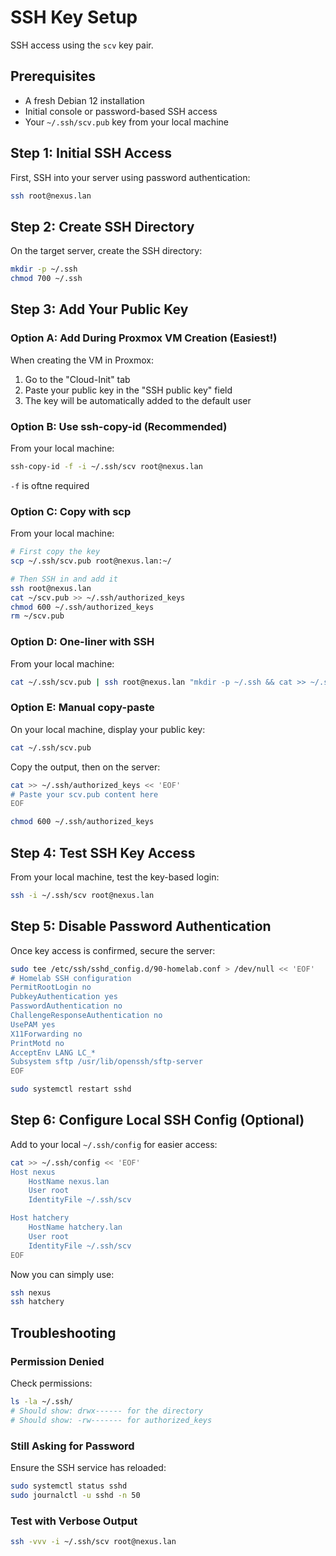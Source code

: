 # SSH Key Setup

SSH access using the `scv` key pair.

## Prerequisites

- A fresh Debian 12 installation
- Initial console or password-based SSH access
- Your `~/.ssh/scv.pub` key from your local machine

## Step 1: Initial SSH Access

First, SSH into your server using password authentication:

```bash
ssh root@nexus.lan
```

## Step 2: Create SSH Directory

On the target server, create the SSH directory:

```bash
mkdir -p ~/.ssh
chmod 700 ~/.ssh
```

## Step 3: Add Your Public Key

### Option A: Add During Proxmox VM Creation (Easiest!)

When creating the VM in Proxmox:
1. Go to the "Cloud-Init" tab
2. Paste your public key in the "SSH public key" field
3. The key will be automatically added to the default user

### Option B: Use ssh-copy-id (Recommended)

From your local machine:

```bash
ssh-copy-id -f -i ~/.ssh/scv root@nexus.lan
```

`-f` is oftne required 

### Option C: Copy with scp

From your local machine:

```bash
# First copy the key
scp ~/.ssh/scv.pub root@nexus.lan:~/

# Then SSH in and add it
ssh root@nexus.lan
cat ~/scv.pub >> ~/.ssh/authorized_keys
chmod 600 ~/.ssh/authorized_keys
rm ~/scv.pub
```

### Option D: One-liner with SSH

From your local machine:

```bash
cat ~/.ssh/scv.pub | ssh root@nexus.lan "mkdir -p ~/.ssh && cat >> ~/.ssh/authorized_keys && chmod 600 ~/.ssh/authorized_keys"
```

### Option E: Manual copy-paste

On your local machine, display your public key:

```bash
cat ~/.ssh/scv.pub
```

Copy the output, then on the server:

```bash
cat >> ~/.ssh/authorized_keys << 'EOF'
# Paste your scv.pub content here
EOF

chmod 600 ~/.ssh/authorized_keys
```

## Step 4: Test SSH Key Access

From your local machine, test the key-based login:

```bash
ssh -i ~/.ssh/scv root@nexus.lan
```

## Step 5: Disable Password Authentication

Once key access is confirmed, secure the server:

```bash
sudo tee /etc/ssh/sshd_config.d/90-homelab.conf > /dev/null << 'EOF'
# Homelab SSH configuration
PermitRootLogin no
PubkeyAuthentication yes
PasswordAuthentication no
ChallengeResponseAuthentication no
UsePAM yes
X11Forwarding no
PrintMotd no
AcceptEnv LANG LC_*
Subsystem sftp /usr/lib/openssh/sftp-server
EOF

sudo systemctl restart sshd
```

## Step 6: Configure Local SSH Config (Optional)

Add to your local `~/.ssh/config` for easier access:

```bash
cat >> ~/.ssh/config << 'EOF'
Host nexus
    HostName nexus.lan
    User root
    IdentityFile ~/.ssh/scv

Host hatchery
    HostName hatchery.lan
    User root
    IdentityFile ~/.ssh/scv
EOF
```

Now you can simply use:

```bash
ssh nexus
ssh hatchery
```

## Troubleshooting

### Permission Denied

Check permissions:

```bash
ls -la ~/.ssh/
# Should show: drwx------ for the directory
# Should show: -rw------- for authorized_keys
```

### Still Asking for Password

Ensure the SSH service has reloaded:

```bash
sudo systemctl status sshd
sudo journalctl -u sshd -n 50
```

### Test with Verbose Output

```bash
ssh -vvv -i ~/.ssh/scv root@nexus.lan
```